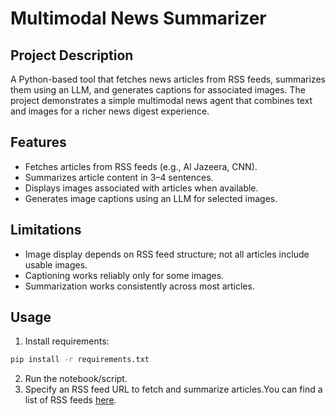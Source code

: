 # Multimodal News Summarizer
## Project Description

A Python-based tool that fetches news articles from RSS feeds, summarizes them using an LLM, and generates captions for associated images. The project demonstrates a simple multimodal news agent that combines text and images for a richer news digest experience.

## Features
- Fetches articles from RSS feeds (e.g., Al Jazeera, CNN).
- Summarizes article content in 3–4 sentences.
- Displays images associated with articles when available.
- Generates image captions using an LLM for selected images.

## Limitations
- Image display depends on RSS feed structure; not all articles include usable images.
- Captioning works reliably only for some images.
- Summarization works consistently across most articles.

## Usage
1. Install requirements:
```bash
pip install -r requirements.txt
```
2. Run the notebook/script.
3. Specify an RSS feed URL to fetch and summarize articles.You can find a list of RSS feeds [here](https://themeisle.com/blog/rss-feeds-list/#gref).
   
